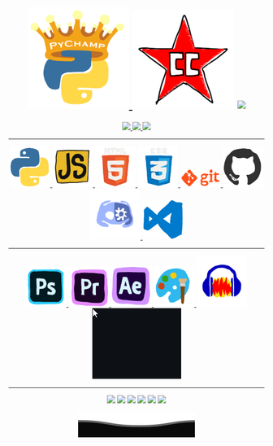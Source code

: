 <center>

<h1 align="center">
  <a href="https://www.youtube.com/channel/UCA9JRgMqaKB6XfLYkh2Dsjw">
    <img src="img\PyChamp_gif_logo.gif" width="200" />
  </a>
  <img src="img\CC.gif" width="200" />
  <a href="https://ko-fi.com/napo_ii">
    <img src="/NapoII/img/kofi.gif" width="270" />
</h1>


<p align="center">
  <img src="https://komarev.com/ghpvc/?username=napoii&label=Profile%20views&color=0e75b6&style=flat"  />
   <a href="https://discord.gg/g7EW4P65"><img src="https://img.shields.io/discord/190307701169979393?style=plastic"
   width="100" />
  <img src="https://img.shields.io/github/followers/NapoII?style=social"
    />
<p>

---

<p align="center">
  <a href="https://www.python.org/doc/" target="_blank">
    <img src="img\python.gif" width="80" />
  </a>
  
  <a href="https://docs.oracle.com/en/java/" target="_blank">
    <img src="img\java.gif" width="80" />
  </a>
  
  <a href="https://developer.mozilla.org/en-US/docs/Web/HTML" target="_blank">
    <img src="img\html.gif" width="80" />
  </a>
  
  <a href="https://developer.mozilla.org/en-US/docs/Web/CSS" target="_blank">
    <img src="img\css.gif" width="80" />
  </a>
  
  <a href="https://git-scm.com/doc" target="_blank">
    <img src="img\git.gif" width="80" />
  </a>
  
  <a href="https://docs.github.com/" target="_blank">
    <img src="img\github.gif" width="80" />
  </a>
  
  <a href="https://discordpy.readthedocs.io/en/latest/" target="_blank">
    <img src="/img/discord_bot.gif" width="100" />
  </a>
  
  <a href="https://code.visualstudio.com/docs" target="_blank">
    <img src="img\vsc.gif" width="80" />
  </a>
</p>


---
  
<p align="center">
  <a href="https://docs.microsoft.com/en-us/powershell/" target="_blank">
    <img src="img\ps.gif" width="80" />
  </a>
  
  <a href="https://docs.python.org/3/" target="_blank">
    <img src="img\pr.gif" width="80" />
  </a>
  
  <a href="https://helpx.adobe.com/after-effects/user-guide.html" target="_blank">
    <img src="img\ae.gif" width="80" />
  </a>
  
  <a href="https://docs.microsoft.com/en-us/windows/mspaint/" target="_blank">
    <img src="img\paint.gif" width="80" />
  </a>
  
  <a href="https://www.audacityteam.org/documentation/" target="_blank">
    <img src="img\aud.gif" width="100" />
  </a>
  
  <a href="#fake-link" target="_blank">
    <img src="img\fake_maus.gif" />
  </a>
</p>


---
<p align="center">
  <img src="http://github-profile-summary-cards.vercel.app/api/cards/profile-details?username=NapoII&theme=dark" />
  <img src="ihttp://github-profile-summary-cards.vercel.app/api/cards/repos-per-language?username=NapoII&theme=dark"/>
  <img src="http://github-profile-summary-cards.vercel.app/api/cards/most-commit-language?username=NapoII&theme=dark"/>
  <img src="http://github-profile-summary-cards.vercel.app/api/cards/repos-per-language?username=NapoII&theme=dark"/>
  <img src="http://github-profile-summary-cards.vercel.app/api/cards/stats?username=NapoII&theme=dark"/>
  <img src="http://github-profile-summary-cards.vercel.app/api/cards/productive-time?username=NapoII&theme=dark&utcOffset=2"/>
<p>

<p align="center">
  <img src="img\Bottom.svg"
    />
</p>
